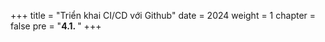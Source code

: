 +++
title = "Triển khai CI/CD với Github"
date = 2024
weight = 1
chapter = false
pre = "<b>4.1. </b>"
+++

